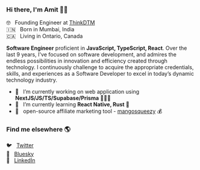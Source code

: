 ### Hi there, I'm Amit 👋🏽

🤓  &nbsp; Founding Engineer at [ThinkDTM](https://www.linkedin.com/company/thinkdtm/) <br>
🇮🇳  &nbsp; Born in Mumbai, India <br>
🇨🇦  &nbsp; Living in Ontario, Canada

**Software Engineer** proficient in **JavaScript, TypeScript, React**. Over the last 9 years, I've focused on software development, and admires the endless possibilities in innovation and efficiency created through technology. I continuously challenge to acquire the appropriate credentials, skills, and experiences as a Software Developer to excel in today’s dynamic technology industry.  

- 🔭  &nbsp; I’m currently working on web application using **NextJS/JS/TS/Supabase/Prisma** 👨🏽‍💻
- 🌱  &nbsp; I’m currently learning **React Native, Rust** 🦀
- 🥭  &nbsp; open-source affiliate marketing tool - [mangosqueezy](https://github.com/tapasomlabs/mangosqueezy) 💰

### Find me elsewhere 🌎

🐦  &nbsp; [Twitter](https://twitter.com/amit_mirgal/) <br>
🦋  &nbsp; [Bluesky](https://bsky.app/profile/amirgal.bsky.social) <br>
💼  &nbsp; [LinkedIn](https://www.linkedin.com/in/amit-mirgal/)

